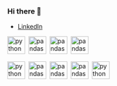 ### Hi there 👋
- [LinkedIn](ссылка_на_ваш_профиль_LinkedIn)

<img src="https://cdn.jsdelivr.net/gh/devicons/devicon/icons/python/python-original-wordmark.svg" title = "python" width = "40" height = "40"/>&nbsp;
<img src="https://cdn.jsdelivr.net/gh/devicons/devicon/icons/numpy/numpy-original-wordmark.svg" title = "pandas" width = "40" height = "40"/>&nbsp;
<img src="https://cdn.jsdelivr.net/gh/devicons/devicon/icons/pandas/pandas-original-wordmark.svg" title = "pandas" width = "40" height = "40"/>&nbsp;
<img src="https://cdn.jsdelivr.net/gh/devicons/devicon/icons/tensorflow/tensorflow-original-wordmark.svg" title = "pandas" width = "40" height = "40"/>&nbsp;

<img src="https://cdn.jsdelivr.net/gh/devicons/devicon/icons/mysql/mysql-original-wordmark.svg" title = "python" width = "40" height = "40"/>&nbsp;
<img src="https://cdn.jsdelivr.net/gh/devicons/devicon/icons/jupyter/jupyter-original-wordmark.svg" title = "pandas" width = "40" height = "40"/>&nbsp;
<img src="https://cdn.jsdelivr.net/gh/devicons/devicon/icons/matlab/matlab-original.svg" title = "pandas" width = "40" height = "40"/>&nbsp;
<img src="https://cdn.jsdelivr.net/gh/devicons/devicon/icons/cplusplus/cplusplus-original.svg" title = "pandas" width = "40" height = "40"/>&nbsp;
<img src="https://cdn.jsdelivr.net/gh/devicons/devicon/icons/c/c-original.svg" title = "python" width = "40" height = "40"/>&nbsp;
<!--
**cdm4Ki90L1t/cdm4Ki90L1t** is a ✨ _special_ ✨ repository because its `README.md` (this file) appears on your GitHub profile.

Here are some ideas to get you started:

- 🔭 I’m currently working on ...
- 🌱 I’m currently learning ...
- 👯 I’m looking to collaborate on ...
- 🤔 I’m looking for help with ...
- 💬 Ask me about ...
- 📫 How to reach me: ...
- 😄 Pronouns: ...
- ⚡ Fun fact: ...
          
            <img src="https://cdn.jsdelivr.net/gh/devicons/devicon/icons/jupyter/jupyter-original-wordmark.svg" />
          
            <img src="https://cdn.jsdelivr.net/gh/devicons/devicon/icons/cplusplus/cplusplus-original.svg" />
          
-->
  
          
